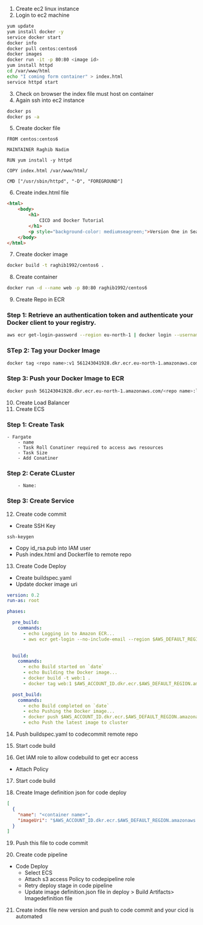 1. Create ec2 linux instance
2. Login to ec2 machine
```sh
yum update
yum install docker -y
service docker start
docker info
docker pull centos:centos6
docker images
docker run -it -p 80:80 <image id>
yum install httpd
cd /var/www/html
echo "I coming form container" > index.html
service httpd start
```
3. Check on browser the index file must host on container
4. Again ssh into ec2 instance
```sh
docker ps
docker ps -a
```
5. Create docker file
```t
FROM centos:centos6

MAINTAINER Raghib Nadim

RUN yum install -y httpd

COPY index.html /var/www/html/

CMD ["/usr/sbin/httpd", "-D", "FOREGROUND"]
```
6. Create index.html file
```html
<html>
    <body>
        <h1>
            CICD and Docker Tutorial
        </h1>
        <p style="background-color: mediumseagreen;">Version One in Sea Green Color</p>
    </body>
</html>
```
7. Create docker image
```sh
docker build -t raghib1992/centos6 . 
```
8. Create container
```sh
docker run -d --name web -p 80:80 raghib1992/centos6
```
9. Create Repo in ECR
### Step 1: Retrieve an authentication token and authenticate your Docker client to your registry.
```sh
aws ecr get-login-password --region eu-north-1 | docker login --username AWS --password-stdin 561243041928.dkr.ecr.eu-north-1.amazonaws.com
```

### STep 2: Tag your Docker Image
```sh
docker tag <repo name>:v1 561243041928.dkr.ecr.eu-north-1.amazonaws.com/<repo name>:latest
```
### Step 3: Push your Docker Image to ECR
```sh
docker push 561243041928.dkr.ecr.eu-north-1.amazonaws.com/<repo name>:latest
```
10. Create Load Balancer
11. Create ECS
### Step 1: Create Task 
    - Fargate
        - name
        - Task Roll Conatiner required to access aws resources
        - Task Size
        - Add Conatiner
### Step 2: Cerate CLuster
        - Name:
### Step 3: Create Service

12. Create code commit
 - Create SSH Key
 ```
 ssh-keygen 
 ```
 - Copy id_rsa.pub into IAM user
 - Push index.html and Dockerfile to remote repo

13. Create Code Deploy
- Create buildspec.yaml
- Update docker image uri
```yaml
version: 0.2
run-as: root

phases:

  pre_build:
    commands:
      - echo Logging in to Amazon ECR...
      - aws ecr get-login --no-include-email --region $AWS_DEFAULT_REGION
     

  build:
    commands:
      - echo Build started on `date`
      - echo Building the Docker image...          
      - docker build -t web:1 .
      - docker tag web:1 $AWS_ACCOUNT_ID.dkr.ecr.$AWS_DEFAULT_REGION.amazonaws.com/<ecr repo name:latest>

  post_build:
    commands:
      - echo Build completed on `date`
      - echo Pushing the Docker image...
      - docker push $AWS_ACCOUNT_ID.dkr.ecr.$AWS_DEFAULT_REGION.amazonaws.com/<ecr repo name:latest>
      - echo Push the latest image to cluster
```

14. Push buildspec.yaml to codecommit remote repo
15. Start code build

16. Get IAM role to allow codebuild to get ecr access 
- Attach Policy <AmazonEC2ContainerRegistryFUllAccess>

17. Start code build

18. Create Image definition json for code deploy

```json
[
  {
    "name": "<container name>",
    "imageUri": "$AWS_ACCOUNT_ID.dkr.ecr.$AWS_DEFAULT_REGION.amazonaws.com/<ecr repo name:latest>"
  }
]
```
19.  Push this file to code commit

20. Create code pipeline
- Code Deploy
  - Select ECS
  - Attach s3 access Policy to codepipeline role
  - Retry deploy stage in code pipeline
  - Update image definition.json file in deploy > Build Artifacts> Imagedefinition file

21. Create index file new version and push to code commit and your cicd is automated